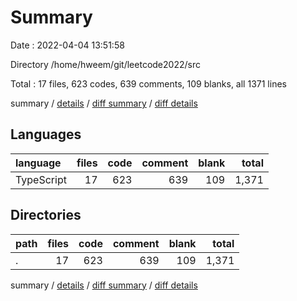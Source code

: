 # Summary

Date : 2022-04-04 13:51:58

Directory /home/hweem/git/leetcode2022/src

Total : 17 files,  623 codes, 639 comments, 109 blanks, all 1371 lines

summary / [details](details.md) / [diff summary](diff.md) / [diff details](diff-details.md)

## Languages
| language | files | code | comment | blank | total |
| :--- | ---: | ---: | ---: | ---: | ---: |
| TypeScript | 17 | 623 | 639 | 109 | 1,371 |

## Directories
| path | files | code | comment | blank | total |
| :--- | ---: | ---: | ---: | ---: | ---: |
| . | 17 | 623 | 639 | 109 | 1,371 |

summary / [details](details.md) / [diff summary](diff.md) / [diff details](diff-details.md)